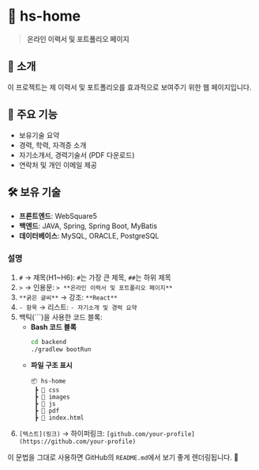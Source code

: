 # 📄 hs-home

> **온라인 이력서 및 포트폴리오 페이지**

## 📝 소개  
이 프로젝트는 제 이력서 및 포트폴리오를 효과적으로 보여주기 위한 웹 페이지입니다.  

## 🚀 주요 기능  
- 보유기술 요약
- 경력, 학력, 자격증 소개
- 자기소개서, 경력기술서 (PDF 다운로드)
- 연락처 및 개인 이메일 제공 

## 🛠️ 보유 기술  
- **프론트엔드**: WebSquare5
- **백엔드**: JAVA, Spring, Spring Boot, MyBatis  
- **데이터베이스**: MySQL, ORACLE, PostgreSQL


### 설명
1. `#` → 제목(H1~H6): `#`는 가장 큰 제목, `##`는 하위 제목  
2. `>` → 인용문: `> **온라인 이력서 및 포트폴리오 페이지**`  
3. `**굵은 글씨**` → 강조: `**React**`  
4. `- 항목` → 리스트: `- 자기소개 및 경력 요약`  
5. 백틱(```)을 사용한 코드 블록:  
   - **Bash 코드 블록**  
     ```bash
     cd backend
     ./gradlew bootRun
     ```
   - **파일 구조 표시**  
     ```
     📦 hs-home
      ┣ 📂 css          
      ┣ 📂 images
      ┣ 📂 js  
      ┣ 📂 pdf           
      ┣ 📜 index.html             
     ```
6. `[텍스트](링크)` → 하이퍼링크: `[github.com/your-profile](https://github.com/your-profile)`

이 문법을 그대로 사용하면 GitHub의 `README.md`에서 보기 좋게 렌더링됩니다. 🚀
